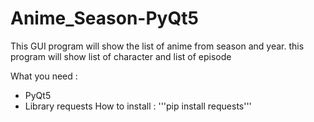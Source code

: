 # Anime_Season-PyQt5
This GUI program will show the list of anime from season and year. this program will show list of character and list of episode 

What you need :
- PyQt5
- Library requests
How to install :
'''pip install requests'''

